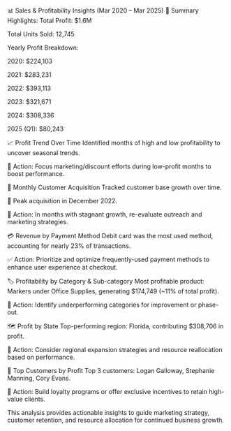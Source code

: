 📊 Sales & Profitability Insights (Mar 2020 – Mar 2025)
🧾 Summary Highlights:
Total Profit: $1.6M

Total Units Sold: 12,745

Yearly Profit Breakdown:

2020: $224,103

2021: $283,231

2022: $393,113

2023: $321,671

2024: $308,336

2025 (Q1): $80,243

📈 Profit Trend Over Time
Identified months of high and low profitability to uncover seasonal trends.

🔁 Action: Focus marketing/discount efforts during low-profit months to boost performance.

👥 Monthly Customer Acquisition
Tracked customer base growth over time.

📌 Peak acquisition in December 2022.

🚨 Action: In months with stagnant growth, re-evaluate outreach and marketing strategies.

💳 Revenue by Payment Method
Debit card was the most used method, accounting for nearly 23% of transactions.

✅ Action: Prioritize and optimize frequently-used payment methods to enhance user experience at checkout.

🏷️ Profitability by Category & Sub-category
Most profitable product: Markers under Office Supplies, generating $174,749 (~11% of total profit).

🧐 Action: Identify underperforming categories for improvement or phase-out.

🗺️ Profit by State
Top-performing region: Florida, contributing $308,706 in profit.

📍 Action: Consider regional expansion strategies and resource reallocation based on performance.

🌟 Top Customers by Profit
Top 3 customers: Logan Galloway, Stephanie Manning, Cory Evans.

🎯 Action: Build loyalty programs or offer exclusive incentives to retain high-value clients.

This analysis provides actionable insights to guide marketing strategy, customer retention, and resource allocation for continued business growth.
